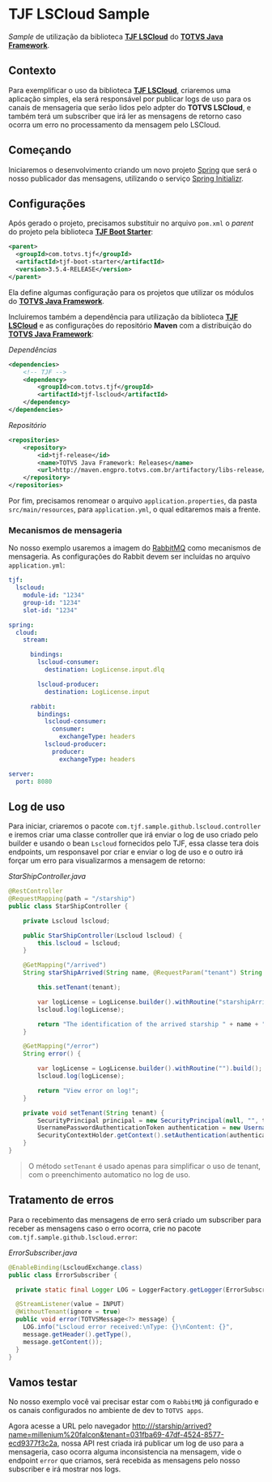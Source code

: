 # TJF LSCloud Sample

_Sample_ de utilização da biblioteca [__TJF LSCloud__][tjf-lscloud] do [__TOTVS Java Framework__][tjf].

## Contexto

Para exemplificar o uso da biblioteca [__TJF LSCloud__][tjf-lscloud], criaremos uma aplicação simples, ela será responsável por publicar logs de uso para os canais de mensageria que serão lidos pelo adpter do **TOTVS LSCloud**, e também terá um subscriber que irá ler as mensagens de retorno caso ocorra um erro no processamento da mensagem pelo LSCloud.

## Começando

Iniciaremos o desenvolvimento criando um novo projeto [Spring][spring] que será o nosso publicador das mensagens, utilizando o serviço [Spring Initializr][spring-initializr].

## Configurações

Após gerado o projeto, precisamos substituir no arquivo `pom.xml` o _parent_ do projeto pela biblioteca [__TJF Boot Starter__][tjf-boot-starter]:

```xml
<parent>
  <groupId>com.totvs.tjf</groupId>
  <artifactId>tjf-boot-starter</artifactId>
  <version>3.5.4-RELEASE</version>
</parent>
```

Ela define algumas configuração para os projetos que utilizar os módulos do [__TOTVS Java Framework__][tjf].

Incluiremos também a dependência para utilização da biblioteca [__TJF LSCloud__][tjf-lscloud] e as configurações do repositório __Maven__ com a distribuição do [__TOTVS Java Framework__][tjf]:

_Dependências_

```xml
<dependencies>
	<!-- TJF -->
	<dependency>
		<groupId>com.totvs.tjf</groupId>
		<artifactId>tjf-lscloud</artifactId>
	</dependency>
</dependencies>
```

_Repositório_

```xml
<repositories>
	<repository>
		<id>tjf-release</id>
		<name>TOTVS Java Framework: Releases</name>
		<url>http://maven.engpro.totvs.com.br/artifactory/libs-release/</url>
	</repository>
</repositories>
```

Por fim, precisamos renomear o arquivo `application.properties`, da pasta `src/main/resources`, para `application.yml`, o qual editaremos mais a frente.

### Mecanismos de mensageria

No nosso exemplo usaremos a imagem do [RabbitMQ](https://hub.docker.com/_/rabbitmq/) como mecanismos de mensageria.
As configurações do Rabbit devem ser incluídas no arquivo `application.yml`:

```yaml
tjf:
  lscloud:
    module-id: "1234"
    group-id: "1234"
    slot-id: "1234"

spring:
  cloud:
    stream:

      bindings:
        lscloud-consumer:
          destination: LogLicense.input.dlq

        lscloud-producer:
          destination: LogLicense.input

      rabbit:
        bindings:
          lscloud-consumer:
            consumer:
              exchangeType: headers
          lscloud-producer:
            producer:
              exchangeType: headers

server:
  port: 8080
```

## Log de uso

Para iniciar, criaremos o pacote `com.tjf.sample.github.lscloud.controller` e iremos criar uma classe controller que irá enviar o log de uso criado pelo builder e usando o bean `Lscloud` fornecidos pelo TJF, essa classe tera dois endpoints, um responsavel por criar e enviar o log de uso e o outro irá forçar um erro para visualizarmos a mensagem de retorno:

_StarShipController.java_

```java
@RestController
@RequestMapping(path = "/starship")
public class StarShipController {

	private Lscloud lscloud;

	public StarShipController(Lscloud lscloud) {
		this.lscloud = lscloud;
	}

	@GetMapping("/arrived")
	String starShipArrived(String name, @RequestParam("tenant") String tenant) {

		this.setTenant(tenant);

		var logLicense = LogLicense.builder().withRoutine("starshipArrived").build();
		lscloud.log(logLicense);

		return "The identification of the arrived starship " + name + " of tenant " + tenant + " was sent to lscloud!";
	}

	@GetMapping("/error")
	String error() {

		var logLicense = LogLicense.builder().withRoutine("").build();
		lscloud.log(logLicense);

		return "View error on log!";
	}

	private void setTenant(String tenant) {
		SecurityPrincipal principal = new SecurityPrincipal(null, "", tenant, tenant);
		UsernamePasswordAuthenticationToken authentication = new UsernamePasswordAuthenticationToken(principal, "N/A", null);
		SecurityContextHolder.getContext().setAuthentication(authentication);
	}
}
```
> O método `setTenant` é usado apenas para simplificar o uso de tenant, com o preenchimento automatico no log de uso.

## Tratamento de erros

Para o recebimento das mensagens de erro será criado um subscriber para receber as mensagens caso o erro ocorra, crie no pacote `com.tjf.sample.github.lscloud.error`:

_ErrorSubscriber.java_

```java
@EnableBinding(LscloudExchange.class)
public class ErrorSubscriber {

  private static final Logger LOG = LoggerFactory.getLogger(ErrorSubscriber.class);

  @StreamListener(value = INPUT)
  @WithoutTenant(ignore = true)
  public void error(TOTVSMessage<?> message) {
    LOG.info("Lscloud error received:\nType: {}\nContent: {}",
    message.getHeader().getType(),
    message.getContent());
  }
}
```

## Vamos testar

No nosso exemplo você vai precisar estar com o `RabbitMQ` já configurado e os canais configurados no ambiente de dev to `TOTVS apps`.

Agora acesse a URL pelo navegador [http://<sample-em-dev>/starship/arrived?name=millenium%20falcon&tenant=031fba69-47df-4524-8577-ecd9377f3c2a](http://<sample-em-dev>/starship/arrived?name=millenium%20falcon&tenant=031fba69-47df-4524-8577-ecd9377f3c2a), nossa API rest criada irá publicar um log de uso para a mensageria, caso ocorra alguma inconsistencia na mensagem, vide o endpoint `error` que criamos, será recebida as mensagens pelo nosso subscriber e irá mostrar nos logs.

[spring]: https://spring.io
[spring-initializr]: https://start.spring.io
[tjf-boot-starter]: https://tjf.totvs.com.br/wiki/tjf-boot-starter
[RFC000011]: https://arquitetura.totvs.io/architectural-records/RFCs/Corporativas/RFC000011/
[tjf-lscloud]: https://tjf.totvs.com.br/wiki/tjf-lscloud
[tjf]: https://tjf.totvs.com.br
